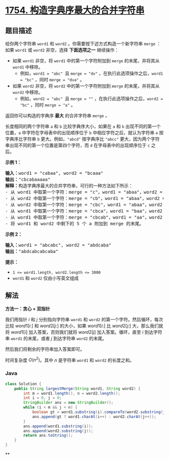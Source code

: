 # [1754. 构造字典序最大的合并字符串](https://leetcode.cn/problems/largest-merge-of-two-strings)

## 题目描述

<p>给你两个字符串 <code>word1</code> 和 <code>word2</code> 。你需要按下述方式构造一个新字符串 <code>merge</code> ：如果 <code>word1</code> 或 <code>word2</code> 非空，选择 <strong>下面选项之一</strong> 继续操作：</p>

<ul>
	<li>如果 <code>word1</code> 非空，将 <code>word1</code> 中的第一个字符附加到 <code>merge</code> 的末尾，并将其从 <code>word1</code> 中移除。
    <ul>
    	<li>例如，<code>word1 = "abc" </code>且 <code>merge = "dv"</code> ，在执行此选项操作之后，<code>word1 = "bc"</code> ，同时 <code>merge = "dva"</code> 。</li>
    </ul>
    </li>
    <li>如果 <code>word2</code> 非空，将 <code>word2</code> 中的第一个字符附加到 <code>merge</code> 的末尾，并将其从 <code>word2</code> 中移除。
    <ul>
    	<li>例如，<code>word2 = "abc" </code>且 <code>merge = ""</code> ，在执行此选项操作之后，<code>word2 = "bc"</code> ，同时 <code>merge = "a"</code> 。</li>
    </ul>
    </li>
</ul>

<p>返回你可以构造的字典序 <strong>最大</strong> 的合并字符串<em> </em><code>merge</code><em> 。</em></p>

<p>长度相同的两个字符串 <code>a</code> 和 <code>b</code> 比较字典序大小，如果在 <code>a</code> 和 <code>b</code> 出现不同的第一个位置，<code>a</code> 中字符在字母表中的出现顺序位于 <code>b</code> 中相应字符之后，就认为字符串 <code>a</code> 按字典序比字符串 <code>b</code> 更大。例如，<code>"abcd"</code> 按字典序比 <code>"abcc"</code> 更大，因为两个字符串出现不同的第一个位置是第四个字符，而 <code>d</code> 在字母表中的出现顺序位于 <code>c</code> 之后。</p>



<p><strong>示例 1：</strong></p>

<pre>
<strong>输入：</strong>word1 = "cabaa", word2 = "bcaaa"
<strong>输出：</strong>"cbcabaaaaa"
<strong>解释：</strong>构造字典序最大的合并字符串，可行的一种方法如下所示：
- 从 word1 中取第一个字符：merge = "c"，word1 = "abaa"，word2 = "bcaaa"
- 从 word2 中取第一个字符：merge = "cb"，word1 = "abaa"，word2 = "caaa"
- 从 word2 中取第一个字符：merge = "cbc"，word1 = "abaa"，word2 = "aaa"
- 从 word1 中取第一个字符：merge = "cbca"，word1 = "baa"，word2 = "aaa"
- 从 word1 中取第一个字符：merge = "cbcab"，word1 = "aa"，word2 = "aaa"
- 将 word1 和 word2 中剩下的 5 个 a 附加到 merge 的末尾。
</pre>

<p><strong>示例 2：</strong></p>

<pre>
<strong>输入：</strong>word1 = "abcabc", word2 = "abdcaba"
<strong>输出：</strong>"abdcabcabcaba"
</pre>



<p><strong>提示：</strong></p>

<ul>
	<li><code>1 <= word1.length, word2.length <= 3000</code></li>
	<li><code>word1</code> 和 <code>word2</code> 仅由小写英文组成</li>
</ul>

## 解法

**方法一：贪心 + 双指针**

我们用指针 $i$ 和 $j$ 分别指向字符串 `word1` 和 `word2` 的第一个字符。然后循环，每次比较 $word1[i:]$ 和 $word2[j:]$ 的大小，如果 $word1[i:]$ 比 $word2[j:]$ 大，那么我们就将 $word1[i]$ 加入答案，否则我们就将 $word2[j]$ 加入答案。循环，直至 $i$ 到达字符串 `word1` 的末尾，或者 $j$ 到达字符串 `word2` 的末尾。

然后我们将剩余的字符串加入答案即可。

时间复杂度 $O(n^2)$。其中 $n$ 是字符串 `word1` 和 `word2` 的长度之和。

### **Java**

```java
class Solution {
    public String largestMerge(String word1, String word2) {
        int m = word1.length(), n = word2.length();
        int i = 0, j = 0;
        StringBuilder ans = new StringBuilder();
        while (i < m && j < n) {
            boolean gt = word1.substring(i).compareTo(word2.substring(j)) > 0;
            ans.append(gt ? word1.charAt(i++) : word2.charAt(j++));
        }
        ans.append(word1.substring(i));
        ans.append(word2.substring(j));
        return ans.toString();
    }
}
```

**
